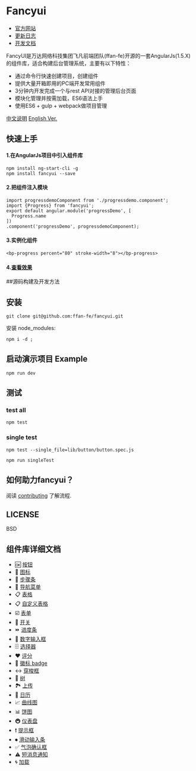 # Fancyui

 - [官方网站](http://www.fancyui.org/)
 - [更新日志](CHANGELOG.zh-CN.md)
 - [开发文档](http://www.fancyui.org/)
 
FancyUI是万达网络科技集团飞凡前端团队(ffan-fe)开源的一套AngularJs(1.5.X)的组件库，适合构建后台管理系统，主要有以下特性：

 - 通过命令行快速创建项目，创建组件
 - 提供大量开箱即用的PC端开发常用组件
 - 3分钟内开发完成一个与rest API对接的管理后台页面
 - 模块化管理并按需加载，ES6语法上手
 - 使用ES6 + gulp + webpack做项目管理

[中文说明](README-zh_CN.md)   [English Ver.](README.md) 

## 快速上手

#### 1.在AngularJs项目中引入组件库

```
npm install ng-start-cli -g
npm install fancyui --save
```
#### 2.把组件注入模块
 
```
import progressdemoComponent from './progressdemo.component';
import {Progress} from 'fancyui';
export default angular.module('progressDemo', [
  Progress.name
])
.component('progressDemo', progressdemoComponent);
```

#### 3.实例化组件
 
```
<bp-progress percent="80" stroke-width="8"></bp-progress>
```

#### 4.[查看效果](http://www.fancyui.org/#/zh-cn/component/progress)

##源码构建及开发方法


## 安装

```
git clone git@github.com:ffan-fe/fancyui.git
```

安装 node_modules:
```
npm i -d ;
```

## 启动演示项目 Example

```
npm run dev
```

## 测试

### test all
```
npm test
```
### single test
```
npm test --single_file=lib/button/button.spec.js

npm run singleTest
```

## 如何助力fancyui？
阅读 [contributing](CONTRIBUTING.md) 了解流程.

## LICENSE
BSD

## 组件库详细文档

 - 🆗 [按钮](lib/button/README.md)
 - 🔖 [图标](lib/icon/README.md)
 - 📲 [步骤条](lib/steps/README.md)
 - 📡 [导航菜单](lib/menu/README.md)
 - 📋 [表格](lib/ffanTable/README.md)
 - 📋 [自定义表格](lib/customTable/README.md)
 - ☑️️ [表单](lib/form/README.md)
 - 🔌 [开关](lib/switch/README.md)
 - ⏩ [进度条](lib/progress/README.md)
 - 🔢 [数字输入框](lib/inputnumber/README.md)
 - 🗄 [选择器](lib/select/README.md)
 - ♥️ [评分](lib/rate/README.md)
 - 🎱 [徽标 badge](lib/badge/README.md)
 - ↔️ [穿梭框](lib/transfer/README.md)
 - 🌵 [树](lib/checkboxtree/README.md)
 - 🏞 [上传](lib/upload/README.md)
 - 📅 [日历](lib/calendar/README.md)
 - 📈 [曲线图](lib/charts/README.md)
 - 📊 [饼图](lib/charts/README.md)
 - 🚇 [仪表盘](lib/charts/README.md)
 - ❗️ [提示框](lib/service/alert/README.md)
 - ⏺ [滑动输入条](lib/rangeinput/README.md)
 - ✅ [气泡确认框](lib/popconfirm/README.md)
 - ⚠️ [短消息通知](lib/service/hint/README.md)
 - 🌀 [加载](lib/service/loading/README.md)


